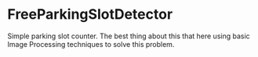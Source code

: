 # FreeParkingSlotDetector
Simple parking slot counter. The best thing about this that here using 
basic Image Processing techniques to solve this problem.
